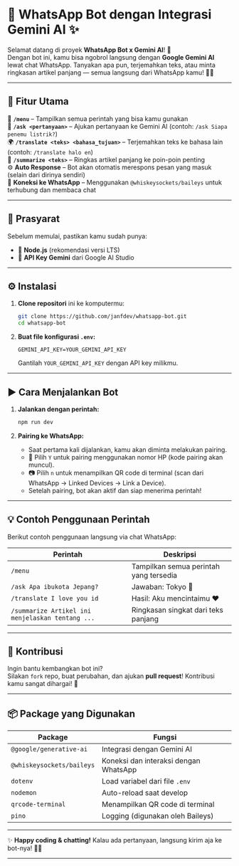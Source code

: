 # 🤖 WhatsApp Bot dengan Integrasi Gemini AI ✨

Selamat datang di proyek **WhatsApp Bot x Gemini AI**! 🎉  
Dengan bot ini, kamu bisa ngobrol langsung dengan **Google Gemini AI** lewat chat WhatsApp. Tanyakan apa pun, terjemahkan teks, atau minta ringkasan artikel panjang — semua langsung dari WhatsApp kamu! 📱🧠

---

## 🚀 Fitur Utama

🔹 **`/menu`** – Tampilkan semua perintah yang bisa kamu gunakan  
💬 **`/ask <pertanyaan>`** – Ajukan pertanyaan ke Gemini AI (contoh: `/ask Siapa penemu listrik?`)  
🌍 **`/translate <teks> <bahasa_tujuan>`** – Terjemahkan teks ke bahasa lain (contoh: `/translate halo en`)  
📝 **`/summarize <teks>`** – Ringkas artikel panjang ke poin-poin penting  
⚙️ **Auto Response** – Bot akan otomatis merespons pesan yang masuk (selain dari dirinya sendiri)  
📡 **Koneksi ke WhatsApp** – Menggunakan `@whiskeysockets/baileys` untuk terhubung dan membaca chat

---

## 🧰 Prasyarat

Sebelum memulai, pastikan kamu sudah punya:

- 🔧 **Node.js** (rekomendasi versi LTS)
- 🔐 **API Key Gemini** dari Google AI Studio

---

## ⚙️ Instalasi

1. **Clone repositori** ini ke komputermu:
   ```bash
   git clone https://github.com/janfdev/whatsapp-bot.git
   cd whatsapp-bot
   ```

2. **Buat file konfigurasi `.env`:**
   ```dotenv
   GEMINI_API_KEY=YOUR_GEMINI_API_KEY
   ```
   Gantilah `YOUR_GEMINI_API_KEY` dengan API key milikmu.

---

## ▶️ Cara Menjalankan Bot

1. **Jalankan dengan perintah:**
   ```bash
   npm run dev
   ```

2. **Pairing ke WhatsApp:**
   - Saat pertama kali dijalankan, kamu akan diminta melakukan pairing.
   - 📱 Pilih `Y` untuk pairing menggunakan nomor HP (kode pairing akan muncul).
   - 📷 Pilih `n` untuk menampilkan QR code di terminal (scan dari WhatsApp → Linked Devices → Link a Device).
   - Setelah pairing, bot akan aktif dan siap menerima perintah!

---

## 💡 Contoh Penggunaan Perintah

Berikut contoh penggunaan langsung via chat WhatsApp:

| Perintah | Deskripsi |
|----------|-----------|
| `/menu` | Tampilkan semua perintah yang tersedia |
| `/ask Apa ibukota Jepang?` | Jawaban: Tokyo 🗼 |
| `/translate I love you id` | Hasil: Aku mencintaimu ❤️ |
| `/summarize Artikel ini menjelaskan tentang ...` | Ringkasan singkat dari teks panjang |

---

## 🤝 Kontribusi

Ingin bantu kembangkan bot ini?  
Silakan `fork` repo, buat perubahan, dan ajukan **pull request**! Kontribusi kamu sangat dihargai! 🙌

---

## 📦 Package yang Digunakan

| Package | Fungsi |
|--------|--------|
| `@google/generative-ai` | Integrasi dengan Gemini AI |
| `@whiskeysockets/baileys` | Koneksi dan interaksi dengan WhatsApp |
| `dotenv` | Load variabel dari file `.env` |
| `nodemon` | Auto-reload saat develop |
| `qrcode-terminal` | Menampilkan QR code di terminal |
| `pino` | Logging (digunakan oleh Baileys) |

---

✨ **Happy coding & chatting!** Kalau ada pertanyaan, langsung kirim aja ke bot-nya! 💬🚀

---
